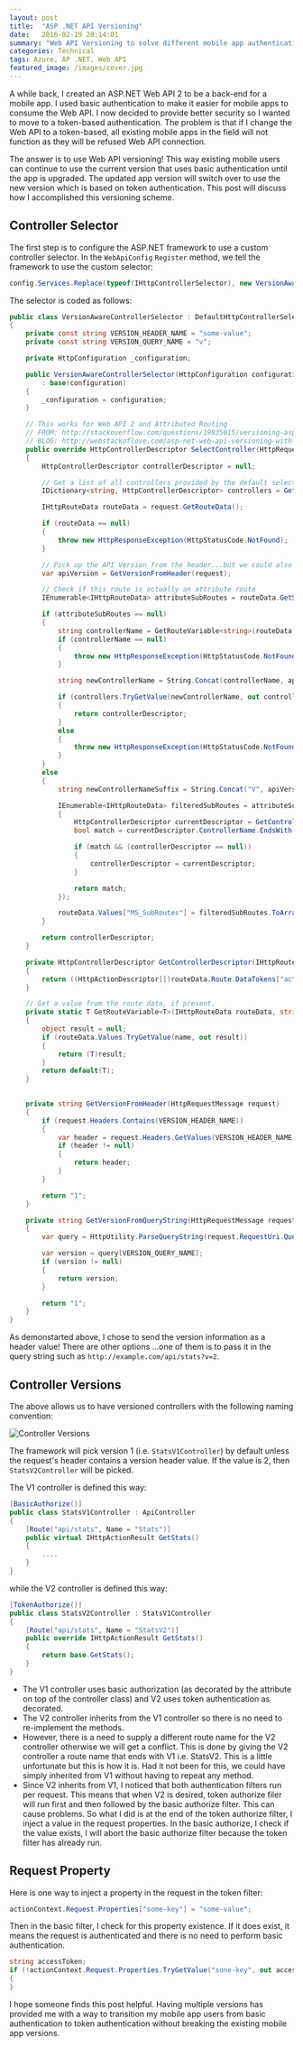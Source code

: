 ```yaml
---
layout: post
title:  "ASP .NET API Versioning"
date:   2016-02-19 20:14:01
summary: "Web API Versioning to solve different mobile app authentication schemes"
categories: Technical
tags: Azure, AP .NET, Web API
featured_image: /images/cover.jpg
---
```


A while back, I created an ASP.NET Web API 2 to be a back-end for a mobile app. I used basic authentication to make it easier for mobile apps to consume the Web API. I now decided to provide better security so I wanted to move to a token-based authentication. The problem is that if I change the Web API to a token-based, all existing mobile apps in the field will not function as they will be refused Web API connection. 

The answer is to use Web API versioning! This way existing mobile users can continue to use the current version that uses basic authentication until the app is upgraded. The updated app version will switch over to use the new version which is based on token authentication. This post will discuss how I accomplished this versioning scheme.

## Controller Selector

The first step is to configure the ASP.NET framework to use a custom controller selector. In the `WebApiConfig` `Register` method, we tell the framework to use the custom selector:

```csharp
config.Services.Replace(typeof(IHttpControllerSelector), new VersionAwareControllerSelector(config));
``` 

The selector is coded as follows:

```csharp
public class VersionAwareControllerSelector : DefaultHttpControllerSelector
{
    private const string VERSION_HEADER_NAME = "some-value";
    private const string VERSION_QUERY_NAME = "v";

    private HttpConfiguration _configuration;

    public VersionAwareControllerSelector(HttpConfiguration configuration)
        : base(configuration)
    {
        _configuration = configuration;
    }

    // This works for Web API 2 and Attributed Routing
    // FROM: http://stackoverflow.com/questions/19835015/versioning-asp-net-web-api-2-with-media-types/19882371#19882371
    // BLOG: http://webstackoflove.com/asp-net-web-api-versioning-with-media-types/
    public override HttpControllerDescriptor SelectController(HttpRequestMessage request)
    {
        HttpControllerDescriptor controllerDescriptor = null;

        // Get a list of all controllers provided by the default selector
        IDictionary<string, HttpControllerDescriptor> controllers = GetControllerMapping();

        IHttpRouteData routeData = request.GetRouteData();

        if (routeData == null)
        {
            throw new HttpResponseException(HttpStatusCode.NotFound);
        }

        // Pick up the API Version from the header...but we could also do query string
        var apiVersion = GetVersionFromHeader(request);

        // Check if this route is actually an attribute route
        IEnumerable<IHttpRouteData> attributeSubRoutes = routeData.GetSubRoutes();

        if (attributeSubRoutes == null)
        {
            string controllerName = GetRouteVariable<string>(routeData, "controller");
            if (controllerName == null)
            {
                throw new HttpResponseException(HttpStatusCode.NotFound);
            }

            string newControllerName = String.Concat(controllerName, apiVersion);

            if (controllers.TryGetValue(newControllerName, out controllerDescriptor))
            {
                return controllerDescriptor;
            }
            else
            {
                throw new HttpResponseException(HttpStatusCode.NotFound);
            }
        }
        else
        {
            string newControllerNameSuffix = String.Concat("V", apiVersion); ;

            IEnumerable<IHttpRouteData> filteredSubRoutes = attributeSubRoutes.Where(attrRouteData =>
            {
                HttpControllerDescriptor currentDescriptor = GetControllerDescriptor(attrRouteData);
                bool match = currentDescriptor.ControllerName.EndsWith(newControllerNameSuffix);

                if (match && (controllerDescriptor == null))
                {
                    controllerDescriptor = currentDescriptor;
                }

                return match;
            });

            routeData.Values["MS_SubRoutes"] = filteredSubRoutes.ToArray();
        }

        return controllerDescriptor;
    }

    private HttpControllerDescriptor GetControllerDescriptor(IHttpRouteData routeData)
    {
        return ((HttpActionDescriptor[])routeData.Route.DataTokens["actions"]).First().ControllerDescriptor;
    }

    // Get a value from the route data, if present.
    private static T GetRouteVariable<T>(IHttpRouteData routeData, string name)
    {
        object result = null;
        if (routeData.Values.TryGetValue(name, out result))
        {
            return (T)result;
        }
        return default(T);
    }
    

    private string GetVersionFromHeader(HttpRequestMessage request)
    {
        if (request.Headers.Contains(VERSION_HEADER_NAME))
        {
            var header = request.Headers.GetValues(VERSION_HEADER_NAME).FirstOrDefault();
            if (header != null)
            {
                return header;
            }
        }

        return "1";
    }

    private string GetVersionFromQueryString(HttpRequestMessage request)
    {
        var query = HttpUtility.ParseQueryString(request.RequestUri.Query);

        var version = query[VERSION_QUERY_NAME];
        if (version != null)
        {
            return version;
        }

        return "1";
    }
}
```

As demonstarted above, I chose to send the version information as a header value! There are other options ...one of them is to pass it in the query string such as `http://example.com/api/stats?v=2`.
    
## Controller Versions

The above allows us to have versioned controllers with the following naming convention:

![Controller Versions](http://i.imgur.com/5jxk3S5.png)

The framework will pick version 1 (i.e. `StatsV1Controller`) by default unless the request's header contains a version header value. If the value is 2, then `StatsV2Controller` will be picked.

The V1 controller is defined this way:

```csharp
[BasicAuthorize()]
public class StatsV1Controller : ApiController
{
    [Route("api/stats", Name = "Stats")]
    public virtual IHttpActionResult GetStats()
    {
		....
    }
}
``` 

while the V2 controller is defined this way:

```csharp
[TokenAuthorize()]
public class StatsV2Controller : StatsV1Controller
{
    [Route("api/stats", Name = "StatsV2")]
    public override IHttpActionResult GetStats()
    {
		return base.GetStats();
    }
}
``` 

* The V1 controller uses basic authorization (as decorated by the attribute on top of the controller class) and V2 uses token authentication as decorated. 
* The V2 controller inherits from the V1 controller so there is no need to re-implement the methods.
* However, there is a need to supply a different route name for the V2 controller otherwise we will get a conflict. This is done by giving the V2 controller a route name that ends with V1 i.e. StatsV2. This is a little unfortunate but this is how it is. Had it not been for this, we could have simply inherited from V1 without having to repeat any method.
* Since V2 inherits from V1, I noticed that both authentication filters run per request. This means that when V2 is desired, token authorize filer will run first and then followed by the basic authorize filter. This can cause problems. So what I did is at the end of the token authorize filter, I inject a value in the request properties. In the basic authorize, I check if the value exists, I will abort the basic authorize filter because the token filter has already run.


## Request Property

Here is one way to inject a property in the request in the token filter:

```csharp
actionContext.Request.Properties["some-key"] = "some-value";
```
Then in the basic filter, I check for this property existence. If it does exist, it means the request is authenticated and there is no need to perform basic authentication.

```csharp
string accessToken;
if (!actionContext.Request.Properties.TryGetValue("sone-key", out accessToken))            
{
}
```

I hope someone finds this post helpful. Having multiple versions has provided me with a way to transition my mobile app users from basic authentication to token authentication without breaking the existing mobile app versions.
 